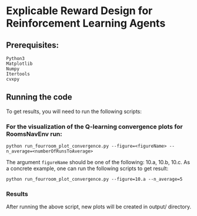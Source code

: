 # Explicable Reward Design for Reinforcement Learning Agents
## Prerequisites:
```
Python3
Matplotlib
Numpy
Itertools
cvxpy
```

## Running the code
To get results, you will need to run the following scripts:

### For the visualization of the Q-learning convergence plots for RoomsNavEnv run:
```
python run_fourroom_plot_convergence.py --figure=<figureName> --n_average=<numberOfRunsToAverage>
```
The argument ``figureName`` should be one of the following:  10.a, 10.b, 10.c.
As a concrete example, one can run the following scripts to get result:
```
python run_fourroom_plot_convergence.py --figure=10.a --n_average=5
```
### Results
After running the above script, new plots will be created in output/ directory.
